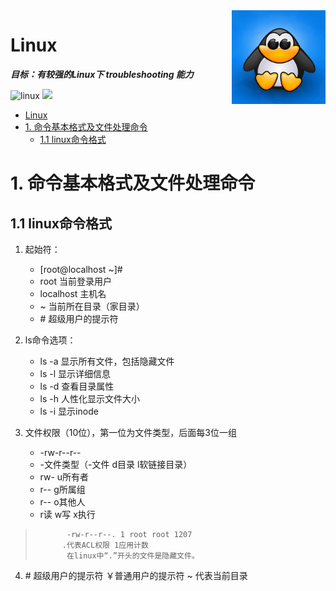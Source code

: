 <img align="right" width="150px" src="https://github.com/Junjie1212/Linux-note/blob/main/doc/images/linux.jpg">

# Linux

***目标：有较强的Linux下 troubleshooting 能力***

![linux](https://img.shields.io/badge/linux-centos_7.1-{}}.svg)
[![](https://img.shields.io/badge/blog-@junjie1212-{}.svg)](https://juejin.cn/user/215942747128382/columns)

- [Linux](#linux)
- [1. 命令基本格式及文件处理命令](#1-命令基本格式及文件处理命令)
  - [1.1 linux命令格式](#11-linux命令格式)
# 1. 命令基本格式及文件处理命令

## 1.1 linux命令格式
1. 起始符：
   - [root@localhost ~]#
   - root 当前登录用户
   - localhost 主机名
   - ~ 当前所在目录（家目录）
   - \# 超级用户的提示符

2. ls命令选项：
    - ls -a 显示所有文件，包括隐藏文件
    * ls -l 显示详细信息
    * ls -d 查看目录属性
    * ls -h 人性化显示文件大小
    * ls -i 显示inode

3. 文件权限（10位），第一位为文件类型，后面每3位一组
   * -rw-r--r--
   * -文件类型（-文件 d目录 l软链接目录）
   * rw- u所有者
   * r-- g所属组
   * r-- o其他人
   * r读 w写 x执行

>            -rw-r--r--. 1 root root 1207
>           .代表ACL权限 1应用计数
>            在linux中“.”开头的文件是隐藏文件。

4. \# 超级用户的提示符 ￥普通用户的提示符 ~ 代表当前目录
